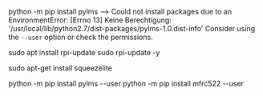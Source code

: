 python -m pip install pylms
--> Could not install packages due to an EnvironmentError: [Errno 13] Keine Berechtigung: '/usr/local/lib/python2.7/dist-packages/pylms-1.0.dist-info' Consider using the `--user` option or check the permissions.

sudo apt install rpi-update
sudo rpi-update -y

sudo apt-get install squeezelite


python -m pip install pylms --user
python -m pip install mfrc522 --user


